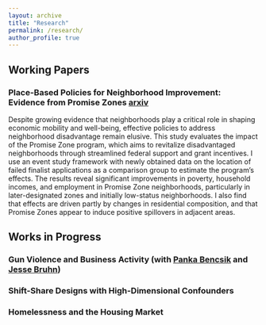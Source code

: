 ```yaml
---
layout: archive
title: "Research"
permalink: /research/
author_profile: true
---
```



## Working Papers

### Place-Based Policies for Neighborhood Improvement: Evidence from Promise Zones [arxiv](https://arxiv.org/abs/2503.05946)
Despite growing evidence that neighborhoods play a critical role in shaping economic mobility and well-being, effective policies to address neighborhood disadvantage remain elusive. This study evaluates the impact of the Promise Zone program, which aims to revitalize disadvantaged neighborhoods through streamlined federal support and grant incentives. I use an event study framework with newly obtained data on the location of failed finalist applications as a comparison group to estimate the program’s effects. The results reveal significant improvements in poverty, household incomes, and employment in Promise Zone neighborhoods, particularly in later-designated zones and initially low-status neighborhoods. I also find that effects are driven partly by changes in residential composition, and that Promise Zones appear to induce positive spillovers in adjacent areas.


## Works in Progress

### Gun Violence and Business Activity (with [Panka Bencsik](https://www.pankabencsik.com) and [Jesse Bruhn](https://www.jessebruhn.com))

### Shift-Share Designs with High-Dimensional Confounders

### Homelessness and the Housing Market


